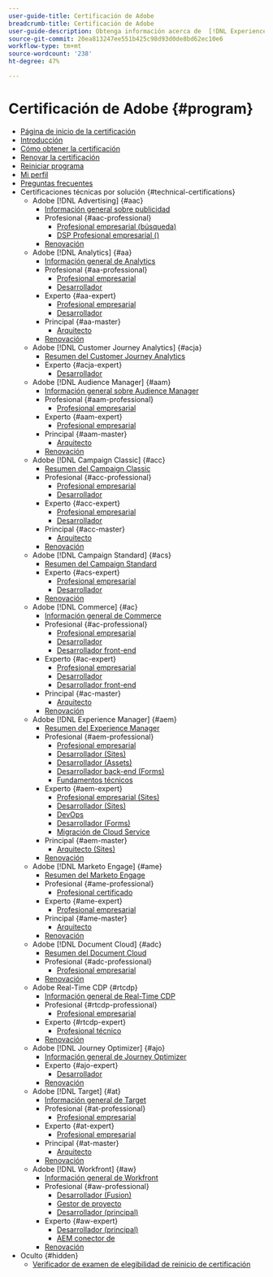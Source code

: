 ```yaml
---
user-guide-title: Certificación de Adobe
breadcrumb-title: Certificación de Adobe
user-guide-description: Obtenga información acerca de  [!DNL Experience Cloud]  la certificación en Adobe. Descubra lo que puede aportarle obtener la certificación.
source-git-commit: 20ea813247ee551b425c98d93d0de8bd62ec10e6
workflow-type: tm+mt
source-wordcount: '238'
ht-degree: 47%

---
```



# Certificación de Adobe {#program}

+ [Página de inicio de la certificación](overview.md)
+ [Introducción ](getting-started.md)
+ [Cómo obtener la certificación](how-to-get-certified.md)
+ [Renovar la certificación](renew.md)
+ [Reiniciar programa](restart-program.md)
+ [Mi perfil](my-profile.md)
+ [Preguntas frecuentes](faq.md)
+ Certificaciones técnicas por solución {#technical-certifications}
   + Adobe [!DNL Advertising] {#aac}
      + [Información general sobre publicidad](/help/certifications/aac/aac-overview.md)
      + Profesional {#aac-professional}
         + [Profesional empresarial (búsqueda)](/help/certifications/aac/aac-search-p-business.md)
         + [DSP Profesional empresarial ()](/help/certifications/aac/aac-dsp-p-business.md)
      + [Renovación](/help/certifications/aac/aac-renew.md)
   + Adobe [!DNL Analytics] {#aa}
      + [Información general de Analytics](/help/certifications/aa/aa-overview.md)
      + Profesional {#aa-professional}
         + [Profesional empresarial](/help/certifications/aa/aa-p-business.md)
         + [Desarrollador](/help/certifications/aa/aa-p-developer.md)
      + Experto {#aa-expert}
         + [Profesional empresarial](/help/certifications/aa/aa-e-business.md)
         + [Desarrollador](/help/certifications/aa/aa-e-developer.md)
      + Principal {#aa-master}
         + [Arquitecto](/help/certifications/aa/aa-m-architect.md)
      + [Renovación](/help/certifications/aa/aa-renew.md)
   + Adobe [!DNL Customer Journey Analytics] {#acja}
      + [Resumen del Customer Journey Analytics](/help/certifications/acja/acja-overview.md)
      + Experto {#acja-expert}
         + [Desarrollador](/help/certifications/acja/acja-e-developer.md)
   + Adobe [!DNL Audience Manager] {#aam}
      + [Información general sobre Audience Manager](/help/certifications/aam/aam-overview.md)
      + Profesional {#aam-professional}
         + [Profesional empresarial](/help/certifications/aam/aam-p-business.md)
      + Experto {#aam-expert}
         + [Profesional empresarial](/help/certifications/aam/aam-e-business.md)
      + Principal {#aam-master}
         + [Arquitecto](/help/certifications/aam/aam-m-architect.md)
      + [Renovación](/help/certifications/aam/aam-renew.md)
   + Adobe [!DNL Campaign Classic] {#acc}
      + [Resumen del Campaign Classic](/help/certifications/acc/acc-overview.md)
      + Profesional {#acc-professional}
         + [Profesional empresarial](/help/certifications/acc/acc-p-business.md)
         + [Desarrollador](/help/certifications/acc/acc-p-developer.md)
      + Experto {#acc-expert}
         + [Profesional empresarial](/help/certifications/acc/acc-e-business.md)
         + [Desarrollador](/help/certifications/acc/acc-e-developer.md)
      + Principal {#acc-master}
         + [Arquitecto](/help/certifications/acc/acc-m-developer.md)
      + [Renovación](/help/certifications/acc/acc-renew.md)
   + Adobe [!DNL Campaign Standard] {#acs}
      + [Resumen del Campaign Standard](/help/certifications/acs/acs-overview.md)
      + Experto {#acs-expert}
         + [Profesional empresarial](/help/certifications/acs/acs-e-business.md)
         + [Desarrollador](/help/certifications/acs/acs-e-developer.md)
      + [Renovación](/help/certifications/acs/acs-renew.md)
   + Adobe [!DNL Commerce] {#ac}
      + [Información general de Commerce](/help/certifications/ac/ac-overview.md)
      + Profesional {#ac-professional}
         + [Profesional empresarial](/help/certifications/ac/ac-p-business.md)
         + [Desarrollador](/help/certifications/ac/ac-p-developer.md)
         + [Desarrollador front-end](/help/certifications/ac/ac-p-fedeveloper.md)
      + Experto {#ac-expert}
         + [Profesional empresarial](/help/certifications/ac/ac-e-business.md)
         + [Desarrollador](/help/certifications/ac/ac-e-developer.md)
         + [Desarrollador front-end](/help/certifications/ac/ac-e-fedeveloper.md)
      + Principal {#ac-master}
         + [Arquitecto](/help/certifications/ac/ac-m-architect.md)
      + [Renovación](/help/certifications/ac/ac-renew.md)
   + Adobe [!DNL Experience Manager] {#aem}
      + [Resumen del Experience Manager](/help/certifications/aem/aem-overview.md)
      + Profesional {#aem-professional}
         + [Profesional empresarial](/help/certifications/aem/aem-p-business.md)
         + [Desarrollador (Sites)](/help/certifications/aem/aem-sites-p-developer.md)
         + [Desarrollador (Assets)](/help/certifications/aem/aem-assets-p-developer.md)
         + [Desarrollador back-end (Forms)](/help/certifications/aem/aem-forms-p-bedeveloper.md)
         + [Fundamentos técnicos](/help/certifications/aem/aem-p-foundations.md)
      + Experto {#aem-expert}
         + [Profesional empresarial (Sites)](/help/certifications/aem/aem-sites-e-business.md)
         + [Desarrollador (Sites)](/help/certifications/aem/aem-sites-e-developer.md)
         + [DevOps](/help/certifications/aem/aem-devops-e-engineer.md)
         + [Desarrollador (Forms)](/help/certifications/aem/aem-forms-e-developer.md)
         + [Migración de Cloud Service](/help/certifications/aem/aem-cs-e-migration.md)
      + Principal {#aem-master}
         + [Arquitecto (Sites)](/help/certifications/aem/aem-sites-m-architect.md)
      + [Renovación](/help/certifications/aem/aem-renew.md)
   + Adobe [!DNL Marketo Engage] {#ame}
      + [Resumen del Marketo Engage](/help/certifications/ame/ame-overview.md)
      + Profesional {#ame-professional}
         + [Profesional certificado](/help/certifications/ame/ame-p.md)
      + Experto {#ame-expert}
         + [Profesional empresarial](/help/certifications/ame/ame-e-business.md)
      + Principal {#ame-master}
         + [Arquitecto](/help/certifications/ame/ame-m-architect.md)
      + [Renovación](/help/certifications/ame/ame-renew.md)
   + Adobe [!DNL Document Cloud] {#adc}
      + [Resumen del Document Cloud](/help/certifications/adc/adc-overview.md)
      + Profesional {#adc-professional}
         + [Profesional empresarial](/help/certifications/adc/adc-p-business.md)
      + [Renovación](/help/certifications/adc/adc-renew.md)
   + Adobe Real-Time CDP {#rtcdp}
      + [Información general de Real-Time CDP](/help/certifications/rtcdp/rtcdp-overview.md)
      + Profesional {#rtcdp-professional}
         + [Profesional empresarial](/help/certifications/rtcdp/rtcdp-p-business.md)
      + Experto {#rtcdp-expert}
         + [Profesional técnico](/help/certifications/rtcdp/rtcdp-e-technical.md)
      + [Renovación](/help/certifications/rtcdp/rtcdp-renew.md)
   + Adobe [!DNL Journey Optimizer] {#ajo}
      + [Información general de Journey Optimizer](/help/certifications/ajo/ajo-overview.md)
      + Experto {#ajo-expert}
         + [Desarrollador](/help/certifications/ajo/ajo-e-developer.md)
      + [Renovación](/help/certifications/ajo/ajo-renew.md)
   + Adobe [!DNL Target] {#at}
      + [Información general de Target](/help/certifications/at/at-overview.md)
      + Profesional {#at-professional}
         + [Profesional empresarial](/help/certifications/at/at-p-business.md)
      + Experto {#at-expert}
         + [Profesional empresarial](/help/certifications/at/at-e-business.md)
      + Principal {#at-master}
         + [Arquitecto](/help/certifications/at/at-m-architect.md)
      + [Renovación](/help/certifications/at/at-renew.md)
   + Adobe [!DNL Workfront] {#aw}
      + [Información general de Workfront](/help/certifications/aw/aw-overview.md)
      + Profesional {#aw-professional}
         + [Desarrollador (Fusion)](/help/certifications/aw/aw-fusion-p-developer.md)
         + [Gestor de proyecto](/help/certifications/aw/aw-p-project-manager.md)
         + [Desarrollador (principal)](/help/certifications/aw/aw-core-p-developer.md)
      + Experto {#aw-expert}
         + [Desarrollador (principal)](/help/certifications/aw/aw-core-e-developer.md)
         + [AEM conector de](/help/certifications/aw/aw-aem-e-connector.md)
      + [Renovación](/help/certifications/aw/aw-renew.md)
+ Oculto {#hidden}
   + [Verificador de examen de elegibilidad de reinicio de certificación](exam-eligibility-check.md)
